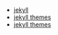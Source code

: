 
* [jekyll](https://www.jekyll.com.cn/)
* [jekyll themes](https://jekyllthemes.io/)
* [jekyll themes](http://jekyllthemes.org/)
